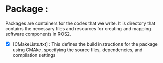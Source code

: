 # Package :

Packages are containers for the codes that we write. It is directory that contains the necessary files and resources for creating and mapping software components in ROS2.

- [x] [CMakeLists.txt] : This defines the build instructions for the package using CMAke, specifying the source files, dependencies, and compilation settings

